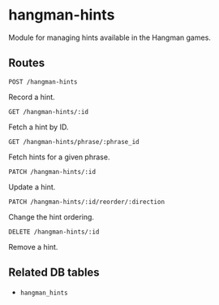 # hangman-hints

Module for managing hints available in the Hangman games.

## Routes

`POST /hangman-hints`

Record a hint.

`GET /hangman-hints/:id`

Fetch a hint by ID.

`GET /hangman-hints/phrase/:phrase_id`

Fetch hints for a given phrase.

`PATCH /hangman-hints/:id`

Update a hint.

`PATCH /hangman-hints/:id/reorder/:direction`

Change the hint ordering.

`DELETE /hangman-hints/:id`

Remove a hint.

## Related DB tables
- `hangman_hints`
